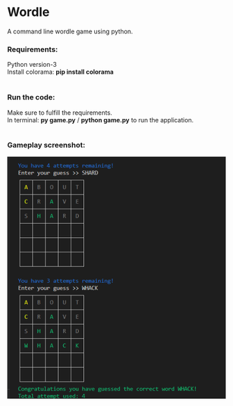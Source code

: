 # Wordle

A command line wordle game using python.<br />


### Requirements:<br />
Python version-3<br />
Install colorama: **pip install colorama** <br />
<br />

### Run the code:<br />
Make sure to fulfill the requirements.<br />
In terminal: **py game.py** / **python game.py** to run the application.<br />
<br />

### Gameplay screenshot:<br />
![alt text](https://github.com/Nilesh1502/Wordle/blob/image/W2.png?raw=true)
